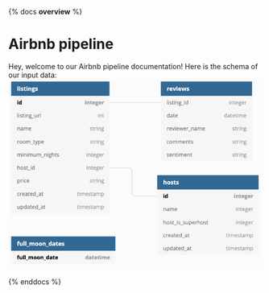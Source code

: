 {% docs __overview__ %}

# Airbnb pipeline

Hey, welcome to our Airbnb pipeline documentation!
Here is the schema of our input data:
![input schema](assets/input_schema.png)

{% enddocs %}
